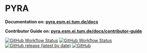 # PYRA

**Documentation on: [pyra.esm.ei.tum.de/docs](https://pyra.esm.ei.tum.de/docs)**

**Contributor Guide on: [pyra.esm.ei.tum.de/docs/contributor-guide](https://pyra.esm.ei.tum.de/docs/contributor-guide)**

[![GitHub Workflow Status](https://img.shields.io/github/workflow/status/tum-esm/pyra/test-python-codebase-on-main?label=python%20tests%20on%20main%20branch&color=86efac&style=for-the-badge)](https://github.com/tum-esm/pyra/actions/workflows/test-python-codebase-on-main.yml)
[![GitHub Workflow Status](https://img.shields.io/github/workflow/status/tum-esm/pyra/test-typescript-codebase-on-main?label=typescript%20tests%20on%20main%20branch&color=86efac&style=for-the-badge)](https://github.com/tum-esm/pyra/actions/workflows/test-typescript-codebase-on-main.yml)
[![GitHub release (latest by date)](https://img.shields.io/github/v/release/tum-esm/pyra?display_name=tag&label=latest%20release&color=fcd34d&style=for-the-badge)](https://github.com/tum-esm/pyra/releases)
[![GitHub](https://img.shields.io/github/license/tum-esm/pyra?color=fcd34d&style=for-the-badge)](https://github.com/tum-esm/pyra/blob/main/LICENSE.md)
